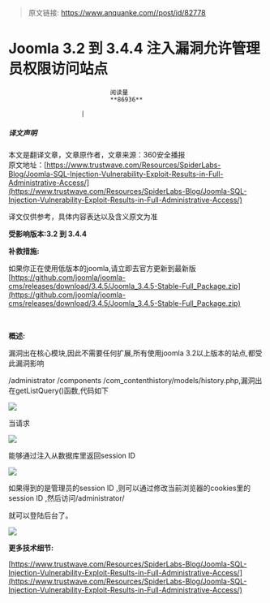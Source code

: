 > 原文链接: https://www.anquanke.com//post/id/82778 


# Joomla 3.2 到 3.4.4 注入漏洞允许管理员权限访问站点


                                阅读量   
                                **86936**
                            
                        |
                        
                                                                                    



##### 译文声明

本文是翻译文章，文章原作者，文章来源：360安全播报
                                <br>原文地址：[https://www.trustwave.com/Resources/SpiderLabs-Blog/Joomla-SQL-Injection-Vulnerability-Exploit-Results-in-Full-Administrative-Access/](https://www.trustwave.com/Resources/SpiderLabs-Blog/Joomla-SQL-Injection-Vulnerability-Exploit-Results-in-Full-Administrative-Access/)

译文仅供参考，具体内容表达以及含义原文为准

**受影响版本:3.2 到 3.4.4**

**补救措施:**

如果你正在使用低版本的joomla,请立即去官方更新到最新版[https://github.com/joomla/joomla-cms/releases/download/3.4.5/Joomla_3.4.5-Stable-Full_Package.zip](https://github.com/joomla/joomla-cms/releases/download/3.4.5/Joomla_3.4.5-Stable-Full_Package.zip)

**<br>**

**概述:**

漏洞出在核心模块,因此不需要任何扩展,所有使用joomla 3.2以上版本的站点,都受此漏洞影响

/administrator /components /com_contenthistory/models/history.php,漏洞出在getListQuery()函数,代码如下



[![](https://p3.ssl.qhimg.com/t012163c4da8f172e08.png)](https://p3.ssl.qhimg.com/t012163c4da8f172e08.png)



当请求



[![](https://p4.ssl.qhimg.com/t011d3b3b24a350a770.png)](https://p4.ssl.qhimg.com/t011d3b3b24a350a770.png)



能够通过注入从数据库里返回session ID



[![](https://p0.ssl.qhimg.com/t01b9ea068a2aa7f9f7.png)](https://p0.ssl.qhimg.com/t01b9ea068a2aa7f9f7.png)



如果得到的是管理员的session ID ,则可以通过修改当前浏览器的cookies里的session ID ,然后访问/administrator/

就可以登陆后台了。



[![](https://p0.ssl.qhimg.com/t014720c7667b5ab210.png)](https://p0.ssl.qhimg.com/t014720c7667b5ab210.png)



**更多技术细节:**

[https://www.trustwave.com/Resources/SpiderLabs-Blog/Joomla-SQL-Injection-Vulnerability-Exploit-Results-in-Full-Administrative-Access/](https://www.trustwave.com/Resources/SpiderLabs-Blog/Joomla-SQL-Injection-Vulnerability-Exploit-Results-in-Full-Administrative-Access/)
